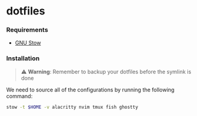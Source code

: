 # dotfiles

### Requirements

- [GNU Stow](https://www.gnu.org/software/stow/)

### Installation

> :warning: **Warning**: Remember to backup your dotfiles before the symlink is done

We need to source all of the configurations by running the following command:

```bash
stow -t $HOME -v alacritty nvim tmux fish ghostty
```
